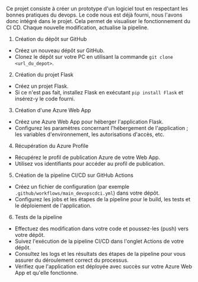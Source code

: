Ce projet consiste à créer un prototype d'un logiciel tout en respectant les bonnes pratiques du devops. Le code nous est déjà fourni, nous l'avons donc intégré dans le projet. Cela permet de visualiser le fonctionnement du CI CD. Chaque nouvelle modification, actualise la pipeline.

1. Création du dépôt sur GitHub
- Créez un nouveau dépôt sur GitHub.
- Clonez le dépôt sur votre PC en utilisant la commande `git clone <url_du_depot>`.

2. Création du projet Flask
- Créez un projet Flask.
- Si ce n'est pas fait, installez Flask en exécutant `pip install Flask` et insérez-y le code fourni.

 3. Création d'une Azure Web App
- Créez une Azure Web App pour héberger l'application Flask.
- Configurez les paramètres concernant l'hébergement de l'application ; les variables d'environnement, les autorisations d'accès, etc.

 4. Récupération du Azure Profile
- Récupérez le profil de publication Azure de votre Web App.
- Utilisez vos identifiants pour accéder au profil de publication.

5. Création de la pipeline CI/CD sur GitHub Actions
- Créez un fichier de configuration (par exemple `.github/workflows/main_devopscdci.yml`) dans votre dépôt.
- Configurez les jobs et les étapes de la pipeline pour le build, les tests et le déploiement de l'application.

6. Tests de la pipeline
- Effectuez des modification dans votre code et poussez-les (push) vers votre dépôt.
- Suivez l'exécution de la pipeline CI/CD dans l'onglet Actions de votre dépôt.
- Consultez les logs et les résultats des étapes de la pipeline pour vous assurer du déroulement correct du processus.
- Vérifiez que l'application est déployée avec succès sur votre Azure Web App et qu'elle fonctionne.
